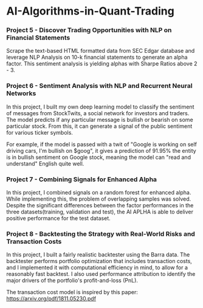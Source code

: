 # AI-Algorithms-in-Quant-Trading

### Project 5 - Discover Trading Opportunities with NLP on Financial Statements

Scrape the text-based HTML formatted data from SEC Edgar database and leverage NLP Analysis on 10-k financial statements to generate an alpha factor. This sentiment analysis is yielding alphas with Sharpe Ratios above 2 - 3.

### Project 6 - Sentiment Analysis with NLP and Recurrent Neural Networks

In this project, I built my own deep learning model to classify the sentiment of messages from StockTwits, a social network for investors and traders. The model predicts if any particular message is bullish or bearish on some particular stock. From this, it can generate a signal of the public sentiment for various ticker symbols. 

For example, if the model is passed with a twit of "Google is working on self driving cars, I'm bullish on $goog", it gives a prediction of 91.95% the entity is in bullish sentiment on Google stock, meaning the model can "read and understand" English quite well.

### Project 7 - Combining Signals for Enhanced Alpha

In this project, I combined signals on a random forest for enhanced alpha. While implementing this, the problem of overlapping samples was solved. Despite the significant differences between the factor performances in the three datasets(training, validation and test), the AI APLHA is able to deliver positive performance for the test dataset.

### Project 8 - Backtesting the Strategy with Real-World Risks and Transaction Costs
In this project, I built a fairly realistic backtester using the Barra data. The backtester performs portfolio optimization that includes transaction costs, and I implemented it with computational efficiency in mind, to allow for a reasonably fast backtest. I also used performance attribution to identify the major drivers of the portfolio's profit-and-loss (PnL).

The transaction cost model is inspired by this paper: https://arxiv.org/pdf/1811.05230.pdf
